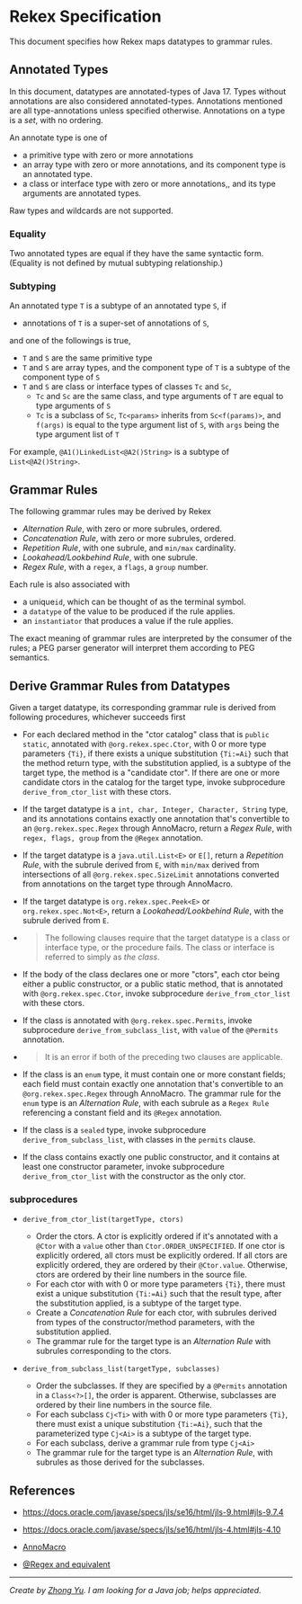# Rekex Specification 

This document specifies how Rekex maps datatypes to grammar rules.

## Annotated Types

In this document, datatypes are annotated-types of Java 17.
Types without annotations are also considered annotated-types.
Annotations mentioned are all type-annotations unless specified otherwise.
Annotations on a type is a *set*, with no ordering.  

An annotate type is one of
- a primitive type with zero or more annotations
- an array type with zero or more annotations, 
  and its component type is an annotated type.
- a class or interface type with zero or more annotations,,
  and its type arguments are annotated types.
  
Raw types and wildcards are not supported.

### Equality

Two annotated types are equal if they have the same syntactic form.
(Equality is not defined by mutual subtyping relationship.) 

### Subtyping

An annotated type `T` is a subtype of an annotated type `S`,
if 
- annotations of `T` is a super-set of annotations of `S`,

and one of the followings is true, 
- `T` and `S` are the same primitive type
- `T` and `S` are array types, and the component type of `T`
  is a subtype of the component type of `S`
- `T` and `S` are class or interface types
  of classes `Tc` and `Sc`,
  - `Tc` and `Sc` are the same class, and type arguments of `T` 
    are equal to type arguments of `S` 
  - `Tc` is a subclass of `Sc`, `Tc<params>` inherits from `Sc<f(params)>`,
    and `f(args)` is equal to the type argument list of `S`,
    with `args` being the type argument list of `T` 

For example, `@A1()LinkedList<@A2()String>` is a subtype of
`List<@A2()String>`.
  

## Grammar Rules

The following grammar rules may be derived by Rekex
- *Alternation Rule*, with zero or more subrules, ordered.
- *Concatenation Rule*, with zero or more subrules, ordered.
- *Repetition Rule*, with one subrule, and `min/max` cardinality.
- *Lookahead/Lookbehind Rule*, with one subrule.
- *Regex Rule*, with a `regex`, a `flags`, a `group` number.

Each rule is also associated with
- a unique`id`, which can be thought of as the terminal symbol.
- a `datatype` of the value to be produced if the rule applies.
- an `instantiator` that produces a value if the rule applies. 

The exact meaning of grammar rules are interpreted by the consumer of the rules;
a PEG parser generator will interpret them according to PEG semantics.

## Derive Grammar Rules from Datatypes

Given a target datatype, its corresponding grammar rule is derived
from following procedures, whichever succeeds first

- For each declared method in the "ctor catalog" class
  that is `public static`, annotated with `@org.rekex.spec.Ctor`,
  with 0 or more type parameters `{Ti}`, if there exists a unique
  substitution `{Ti:=Ai}` such that the method return type, with the substitution applied,
  is a subtype of the target type, the method is a "candidate ctor". 
  If there are one or more candidate ctors in the catalog for the target type,
  invoke subprocedure `derive_from_ctor_list` with these ctors. 
  
- If the target datatype is a `int, char, Integer, Character, String` type,
  and its annotations contains exactly one annotation that's convertible to 
  an `@org.rekex.spec.Regex` through AnnoMacro, return a *Regex Rule*,
  with `regex, flags, group` from the `@Regex` annotation.
  
- If the target datatype is a `java.util.List<E>` or `E[]`,
  return a *Repetition Rule*, with the subrule derived from `E`,
  with `min/max` derived from intersections of all `@org.rekex.spec.SizeLimit`
  annotations converted from annotations on the target type through AnnoMacro.

- If the target datatype is `org.rekex.spec.Peek<E>` or `org.rekex.spec.Not<E>`,
  return a *Lookahead/Lookbehind Rule*, with the subrule derived from `E`.
  
- > The following clauses require that the target datatype is a class or interface type,
  or the procedure fails. The class or interface is referred to simply as *the class*.

- If the body of the class declares one or more "ctors",
  each ctor being either a public constructor, or a public static method,
  that is annotated with `@org.rekex.spec.Ctor`,
  invoke subprocedure `derive_from_ctor_list` with these ctors.
  
- If the class is annotated with `@org.rekex.spec.Permits`,
  invoke subprocedure `derive_from_subclass_list`, with `value` of the `@Permits` annotation.
  
- > It is an error if both of the preceding two clauses are applicable.

- If the class is an `enum` type, it must contain one or more constant fields; 
  each field must contain exactly one annotation that's convertible to
  an `@org.rekex.spec.Regex` through AnnoMacro. 
  The grammar rule for the `enum` type is an *Alternation Rule*, with
  each subrule as a `Regex Rule` referencing a constant field and its `@Regex` annotation.
  
- If the class is a `sealed` type,
  invoke subprocedure `derive_from_subclass_list`, with classes in the `permits` clause.
  
- If the class contains exactly one public constructor, 
  and it contains at least one constructor parameter,
  invoke subprocedure `derive_from_ctor_list` with the constructor as the only ctor.
  
### subprocedures

- `derive_from_ctor_list(targetType, ctors)`
  - Order the ctors.
    A ctor is explicitly ordered if it's annotated with a `@Ctor`
    with a `value` other than `Ctor.ORDER_UNSPECIFIED`.
    If one ctor is explicitly ordered, all ctors must be explicitly ordered.
    If all ctors are explicitly ordered, they are ordered by their `@Ctor.value`.
    Otherwise, ctors are ordered by their line numbers in the source file.
  - For each ctor with with 0 or more type parameters `{Ti}`,
    there must exist a unique substitution `{Ti:=Ai}` such that the result type, 
    after the substitution applied, is a subtype of the target type.
  - Create a *Concatenation Rule* for each ctor, with subrules derived from
    types of the constructor/method parameters, with the substitution applied. 
  - The grammar rule for the target type is an *Alternation Rule*
    with subrules corresponding to the ctors.
    
- `derive_from_subclass_list(targetType, subclasses)`
  - Order the subclasses. If they are specified by a `@Permits` annotation
    in a `Class<?>[]`, the order is apparent.
    Otherwise, subclasses are ordered by their line numbers in the source file.
  - For each subclass `Cj<Ti>` with with 0 or more type parameters `{Ti}`,
    there must exist a unique substitution `{Ti:=Ai}`,
    such that the parameterized type `Cj<Ai>` is a subtype of the target type. 
  - For each subclass, derive a grammar rule from type ``Cj<Ai>``  
  - The grammar rule for the target type is an *Alternation Rule*,
    with subrules as those derived for the subclasses. 
    

## References

- https://docs.oracle.com/javase/specs/jls/se16/html/jls-9.html#jls-9.7.4

- https://docs.oracle.com/javase/specs/jls/se16/html/jls-4.html#jls-4.10

- [AnnoMacro](./AnnoMacro.md)

- [@Regex and equivalent](./RegexAnno.md)  

----
*Create by [Zhong Yu](http://zhong-j-yu.github.io).
I am looking for a Java job; helps appreciated.*
